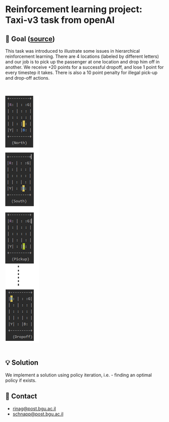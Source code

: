 # Reinforcement learning project: Taxi-v3 task from openAI 

## :dart: Goal ([source](https://gym.openai.com/envs/Taxi-v3/))
This task was introduced to illustrate some issues in hierarchical reinforcement learning.
There are 4 locations (labeled by different letters) and our job is to pick up the passenger at one location and drop him off in another.
We receive +20 points for a successful dropoff, and lose 1 point for every timestep it takes.
There is also a 10 point penalty for illegal pick-up and drop-off actions.

<br><br>
![code output example](taxi_example.png?raw=true "Taxi example")
<br><br>

## :bulb: Solution
We implement a solution using policy iteration, i.e. - finding an optimal policy if exists.

## :email: Contact
- rinag@post.bgu.ac.il
- schnapp@post.bgu.ac.il
